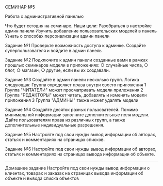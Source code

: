 СЕМИНАР №5

Работа с административной панелью

Что будет сегодня на семинаре.
Наши цели:
    Разобраться в настройке админ панели
    Изучить добавление пользовательских моделей в панель
    Узнать о способах персонализации админ панели

Задание №1
    Проверьте возможность доступа к админке.
    Создайте суперпользователя и войдите в админ панель

Задание №2
    Подключите к админ панели созданные вами в рамках прошлых семинаров модели в приложениях:
        ○ случайные числа,
        ○ блог,
        ○ магазин,
        ○ другие, если вы их создавали.

Задание №3
    Создайте в админ панели несколько групп.
    Логика следующая:
        Группа определяет права внутри своего приложения
        1 Группа "ЧИТАТЕЛИ" может просматривать модели приложения
        2 Группа "РЕДАКТОРЫ" может читать, добавлять и изменять модели приложения
        3 Группа "АДМИНЫ" также может удалять модели

Задание №4
    Создайте десяток разных пользователей.
    Помимо минимальной информации заполните дополнительные поля модели.
    Дайте пользователям права из различных групп, а также дополнительные индивидуальные разрешения.

Задание №5
    Настройте под свои нужды вывод информации об авторах, статьях и комментариях на страницах списков.

Задание №6
    Настройте под свои нужды вывод информации об авторах, статьях и комментариях на страницах вывода
    информации об объекте.


-----------------------------------------------------------------------------------------------------
Домашнее задание
    Настройте под свои нужды вывод информации о клиентах, товарах и заказах
    на страницах вывода информации об объекте и вывода списка объектов